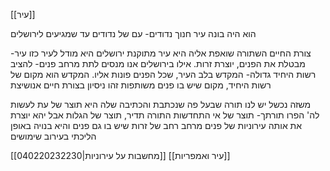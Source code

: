 
[[עיר]]

הוא היה בונה עיר
חנוך
נדודים- עם של נדודים
עד שמגיעים לירושלים

צורת החיים השתורה שואפת אליה היא עיר מתוקנת
ירושלים היא מודל לעיר כזו
עיר- מבטלת את הפנים, יוצרת זרות. אילו בירושלים אנו מנסים לתת מרחב פנים- להציב רשות היחיד גדולה- המקדש בלב העיר, שכל הפנים פונות אליו.
המקדש הוא מקום של רשות היחיד, מקום שיש בו פנים משותפות
זהו ניסיון בצורת חיים אנושיצת 

משזה נכשל
יש לנו תורה שבעל פה
שנכתבת
והכתיבה שלה היא תוצר של עת לעשות לה' הפרו תורתך-
תוצר של אי התחדשות התורה תדיר, תוצר של הגלות
אבל יהא יוצרת את אותה עירוניות של פנים
מרחב רחב של זרות שיש בו גם פנים
והיא בנויה באופן הליכתי
בעירוב שימושים


[[040220232230|מחשבות על עירוניות]]
[[עיר ואמפריות]]